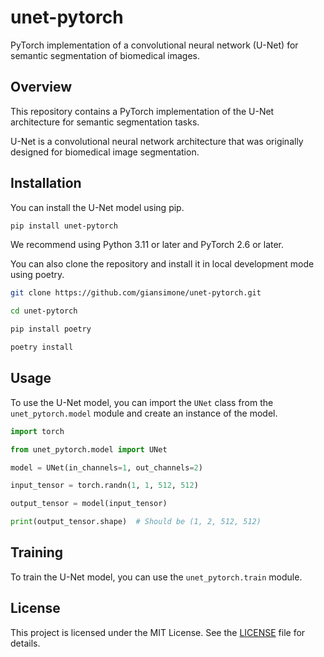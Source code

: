 # unet-pytorch
PyTorch implementation of a convolutional neural network (U-Net) for semantic segmentation of biomedical images.

## Overview
This repository contains a PyTorch implementation of the U-Net architecture for semantic segmentation tasks.

U-Net is a convolutional neural network architecture that was originally designed for biomedical image segmentation.

## Installation
You can install the U-Net model using pip.

```bash
pip install unet-pytorch
```
We recommend using Python 3.11 or later and PyTorch 2.6 or later.

You can also clone the repository and install it in local development mode using poetry.

```bash
git clone https://github.com/giansimone/unet-pytorch.git

cd unet-pytorch

pip install poetry

poetry install
```

## Usage
To use the U-Net model, you can import the `UNet` class from the `unet_pytorch.model` module and create an instance of the model.

```python
import torch

from unet_pytorch.model import UNet

model = UNet(in_channels=1, out_channels=2)

input_tensor = torch.randn(1, 1, 512, 512)

output_tensor = model(input_tensor)

print(output_tensor.shape)  # Should be (1, 2, 512, 512)
```

## Training
To train the U-Net model, you can use the `unet_pytorch.train` module.

## License
This project is licensed under the MIT License. See the [LICENSE](LICENSE) file for details.